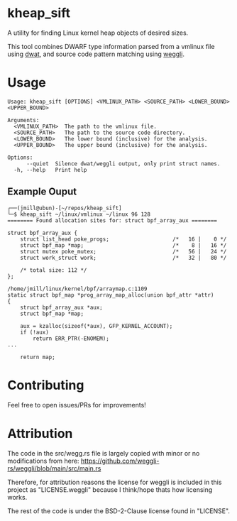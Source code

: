 # kheap_sift

A utility for finding Linux kernel heap objects of desired sizes.

This tool combines DWARF type information parsed from a vmlinux file using [dwat](https://github.com/zolutal/dwat), and source code pattern matching using [weggli](https://github.com/weggli-rs/weggli).

# Usage

```
Usage: kheap_sift [OPTIONS] <VMLINUX_PATH> <SOURCE_PATH> <LOWER_BOUND> <UPPER_BOUND>

Arguments:
  <VMLINUX_PATH>  The path to the vmlinux file.
  <SOURCE_PATH>   The path to the source code directory.
  <LOWER_BOUND>   The lower bound (inclusive) for the analysis.
  <UPPER_BOUND>   The upper bound (inclusive) for the analysis.

Options:
      --quiet  Silence dwat/weggli output, only print struct names.
  -h, --help   Print help
```

## Example Ouput

```
┌──(jmill@ubun)-[~/repos/kheap_sift]
└─$ kheap_sift ~/linux/vmlinux ~/linux 96 128
======== Found allocation sites for: struct bpf_array_aux ========

struct bpf_array_aux {
    struct list_head poke_progs;                	/*   16 |    0 */
    struct bpf_map *map;                        	/*    8 |   16 */
    struct mutex poke_mutex;                    	/*   56 |   24 */
    struct work_struct work;                    	/*   32 |   80 */

    /* total size: 112 */
};

/home/jmill/linux/kernel/bpf/arraymap.c:1109
static struct bpf_map *prog_array_map_alloc(union bpf_attr *attr)
{
	struct bpf_array_aux *aux;
	struct bpf_map *map;

	aux = kzalloc(sizeof(*aux), GFP_KERNEL_ACCOUNT);
	if (!aux)
		return ERR_PTR(-ENOMEM);
...

	return map;
```

# Contributing

Feel free to open issues/PRs for improvements!

# Attribution

The code in the src/wegg.rs file is largely copied with minor or no modifications from here:
https://github.com/weggli-rs/weggli/blob/main/src/main.rs

Therefore, for attribution reasons the license for weggli is included in this project as "LICENSE.weggli" because I think/hope thats how licensing works.

The rest of the code is under the BSD-2-Clause license found in "LICENSE".
